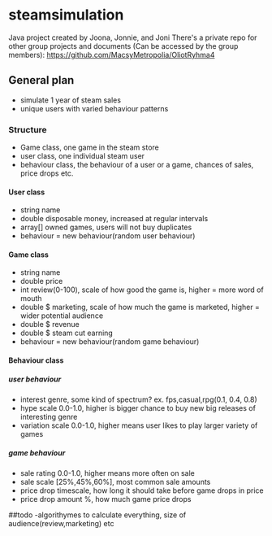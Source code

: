 # steamsimulation
Java project created by Joona, Jonnie, and Joni
There's a private repo for other group projects and documents (Can be accessed by the group members):
https://github.com/MacsyMetropolia/OliotRyhma4


## General plan
- simulate 1 year of steam sales
- unique users with varied behaviour patterns

### Structure
- Game class, one game in the steam store
- user class, one individual steam user
- behaviour class, the behaviour of a user or a game, chances of sales, price drops etc.

#### User class
- string name
- double disposable money, increased at regular intervals
- array[] owned games, users will not buy duplicates
- behaviour = new behaviour(random user behaviour)

#### Game class
- string name
- double price
- int review(0-100), scale of how good the game is, higher = more word of mouth
- double $ marketing, scale of how much the game is marketed, higher = wider potential audience
- double $ revenue
- double $ steam cut earning
- behaviour = new behaviour(random game behaviour)

#### Behaviour class
##### user behaviour
- interest genre, some kind of spectrum? ex. fps,casual,rpg(0.1, 0.4, 0.8)
- hype scale 0.0-1.0, higher is bigger chance to buy new big releases of interesting genre
- variation scale 0.0-1.0, higher means user likes to play larger variety of games
##### game behaviour
- sale rating 0.0-1.0, higher means more often on sale
- sale scale [25%,45%,60%], most common sale amounts
- price drop timescale, how long it should take before game drops in price
- price drop amount %, how much game price drops

##todo
-algorithymes to calculate everything, size of audience(review,marketing) etc
